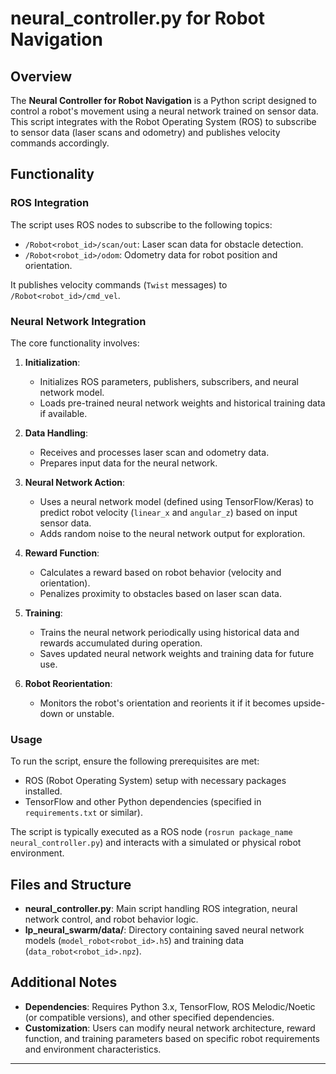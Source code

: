 # neural_controller.py for Robot Navigation

## Overview

The **Neural Controller for Robot Navigation** is a Python script designed to control a robot's movement using a neural network trained on sensor data. This script integrates with the Robot Operating System (ROS) to subscribe to sensor data (laser scans and odometry) and publishes velocity commands accordingly.

## Functionality

### ROS Integration

The script uses ROS nodes to subscribe to the following topics:

- `/Robot<robot_id>/scan/out`: Laser scan data for obstacle detection.
- `/Robot<robot_id>/odom`: Odometry data for robot position and orientation.

It publishes velocity commands (`Twist` messages) to `/Robot<robot_id>/cmd_vel`.

### Neural Network Integration

The core functionality involves:

1. **Initialization**:

   - Initializes ROS parameters, publishers, subscribers, and neural network model.
   - Loads pre-trained neural network weights and historical training data if available.
2. **Data Handling**:

   - Receives and processes laser scan and odometry data.
   - Prepares input data for the neural network.
3. **Neural Network Action**:

   - Uses a neural network model (defined using TensorFlow/Keras) to predict robot velocity (`linear_x` and `angular_z`) based on input sensor data.
   - Adds random noise to the neural network output for exploration.
4. **Reward Function**:

   - Calculates a reward based on robot behavior (velocity and orientation).
   - Penalizes proximity to obstacles based on laser scan data.
5. **Training**:

   - Trains the neural network periodically using historical data and rewards accumulated during operation.
   - Saves updated neural network weights and training data for future use.
6. **Robot Reorientation**:

   - Monitors the robot's orientation and reorients it if it becomes upside-down or unstable.

### Usage

To run the script, ensure the following prerequisites are met:

- ROS (Robot Operating System) setup with necessary packages installed.
- TensorFlow and other Python dependencies (specified in `requirements.txt` or similar).

The script is typically executed as a ROS node (`rosrun package_name neural_controller.py`) and interacts with a simulated or physical robot environment.

## Files and Structure

- **neural_controller.py**: Main script handling ROS integration, neural network control, and robot behavior logic.
- **lp_neural_swarm/data/**: Directory containing saved neural network models (`model_robot<robot_id>.h5`) and training data (`data_robot<robot_id>.npz`).

## Additional Notes

- **Dependencies**: Requires Python 3.x, TensorFlow, ROS Melodic/Noetic (or compatible versions), and other specified dependencies.
- **Customization**: Users can modify neural network architecture, reward function, and training parameters based on specific robot requirements and environment characteristics.

---

